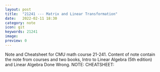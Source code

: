 ```yaml
---
layout: post
title:  "21241 --- Matrix and Linear Transformation"
date:   2022-02-11 18:30
category: note
icon: git
keywords: 21241
image: 
preview: 0
---
```

Note and Cheatsheet for CMU math course 21-241. 
Content of note contain the note from courses and two books, Intro to Linear Algebra (5th edition) and Linear Algebra Done Wrong.
NOTE:
<object data="https://yifansu1301.github.io/assets/pdf/21241.pdf" width="1000" height="1000" type="application/pdf"></object>
CHEATSHEET:
<object data="https://yifansu1301.github.io/assets/pdf/21241Cheatsheet.pdf" width="1000" height="1000" type="application/pdf"></object>